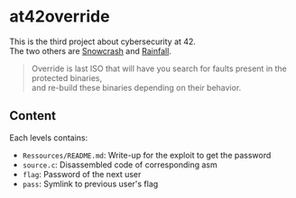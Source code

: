 # at42override

This is the third project about cybersecurity at 42. \
The two others are [Snowcrash](https://github.com/mli42/at42snowcrash) and [Rainfall](https://github.com/mli42/at42rainfall).

> Override is last ISO that will have you search for faults present in the protected binaries, \
> and re-build these binaries depending on their behavior.

## Content
Each levels contains:
- `Ressources/README.md`: Write-up for the exploit to get the password
- `source.c`: Disassembled code of corresponding asm
- `flag`: Password of the next user
- `pass`: Symlink to previous user's flag
